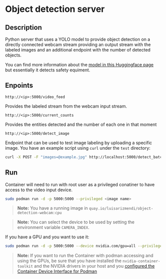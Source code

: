 # Object detection server

## Description

Python server that uses a YOLO model to provide object detection on a directly connected webcam stream providing an output stream with the labeled images and an additional endpoint with the number of detected objects.

You can find more information about the [model in this Huggingface page](https://huggingface.co/luisarizmendi/yolo11-safety-equipment) but essentially it detects safety equiment. 


## Enpoints

`http://<ip>:5000/video_feed`

Provides the labeled stream from the webcam input stream.


`http://<ip>:5000/current_counts`

Provides the entities detected and the number of each one in that moment


`http://<ip>:5000/detect_image`

Endpoint that can be used to test image labeling by uploading a specific image. You have an example script using `curl` under the `test` directory:

```bash
curl -X POST -F "images=@example.jpg" http://localhost:5000/detect_batch > response.json
```



## Run

Container will need to run with root user as a privileged conatiner to have access to the video input device.

```bash
sudo podman run -d -p 5000:5000 --privileged <image name>
```
> **Note:**
> You have a running image in `quay.io/luisarizmendi/object-detection-webcam:cpu`

> **Note:**
> You can select the device to be used by setting the environment variable `CAMERA_INDEX`.

If you have a GPU and you want to use it:

```bash
sudo podman run -d -p 5000:5000 --device nvidia.com/gpu=all --privileged <image name>
```

> **Note:**
> If you want to run the Container with podman accessing and using the GPUs, be sure that you have installed the `nvidia-container-toolkit` and the NVIDIA drivers in your host and you [configured the Container Device Interface for Podman](https://docs.nvidia.com/datacenter/cloud-native/container-toolkit/latest/cdi-support.html)